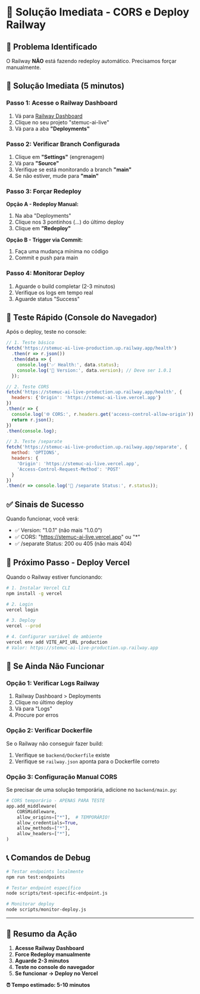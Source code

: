 # 🚨 Solução Imediata - CORS e Deploy Railway

## 🎯 Problema Identificado

O Railway **NÃO** está fazendo redeploy automático. Precisamos forçar manualmente.

## 🔧 Solução Imediata (5 minutos)

### Passo 1: Acesse o Railway Dashboard
1. Vá para [Railway Dashboard](https://railway.app/dashboard)
2. Clique no seu projeto "stemuc-ai-live"
3. Vá para a aba **"Deployments"**

### Passo 2: Verificar Branch Configurada
1. Clique em **"Settings"** (engrenagem)
2. Vá para **"Source"**
3. Verifique se está monitorando a branch **"main"**
4. Se não estiver, mude para **"main"**

### Passo 3: Forçar Redeploy
**Opção A - Redeploy Manual:**
1. Na aba "Deployments"
2. Clique nos 3 pontinhos (...) do último deploy
3. Clique em **"Redeploy"**

**Opção B - Trigger via Commit:**
1. Faça uma mudança mínima no código
2. Commit e push para main

### Passo 4: Monitorar Deploy
1. Aguarde o build completar (2-3 minutos)
2. Verifique os logs em tempo real
3. Aguarde status "Success"

## 🧪 Teste Rápido (Console do Navegador)

Após o deploy, teste no console:

```javascript
// 1. Teste básico
fetch('https://stemuc-ai-live-production.up.railway.app/health')
  .then(r => r.json())
  .then(data => {
    console.log('✅ Health:', data.status);
    console.log('🔢 Version:', data.version); // Deve ser 1.0.1
  });

// 2. Teste CORS
fetch('https://stemuc-ai-live-production.up.railway.app/health', {
  headers: {'Origin': 'https://stemuc-ai-live.vercel.app'}
})
.then(r => {
  console.log('🌐 CORS:', r.headers.get('access-control-allow-origin'));
  return r.json();
})
.then(console.log);

// 3. Teste /separate
fetch('https://stemuc-ai-live-production.up.railway.app/separate', {
  method: 'OPTIONS',
  headers: {
    'Origin': 'https://stemuc-ai-live.vercel.app',
    'Access-Control-Request-Method': 'POST'
  }
})
.then(r => console.log('🎯 /separate Status:', r.status));
```

## ✅ Sinais de Sucesso

Quando funcionar, você verá:
- ✅ Version: "1.0.1" (não mais "1.0.0")
- ✅ CORS: "https://stemuc-ai-live.vercel.app" ou "*"
- ✅ /separate Status: 200 ou 405 (não mais 404)

## 🚀 Próximo Passo - Deploy Vercel

Quando o Railway estiver funcionando:

```bash
# 1. Instalar Vercel CLI
npm install -g vercel

# 2. Login
vercel login

# 3. Deploy
vercel --prod

# 4. Configurar variável de ambiente
vercel env add VITE_API_URL production
# Valor: https://stemuc-ai-live-production.up.railway.app
```

## 🔄 Se Ainda Não Funcionar

### Opção 1: Verificar Logs Railway
1. Railway Dashboard > Deployments
2. Clique no último deploy
3. Vá para "Logs"
4. Procure por erros

### Opção 2: Verificar Dockerfile
Se o Railway não conseguir fazer build:
1. Verifique se `backend/Dockerfile` existe
2. Verifique se `railway.json` aponta para o Dockerfile correto

### Opção 3: Configuração Manual CORS
Se precisar de uma solução temporária, adicione no `backend/main.py`:

```python
# CORS temporário - APENAS PARA TESTE
app.add_middleware(
    CORSMiddleware,
    allow_origins=["*"],  # TEMPORÁRIO!
    allow_credentials=True,
    allow_methods=["*"],
    allow_headers=["*"],
)
```

## 📞 Comandos de Debug

```bash
# Testar endpoints localmente
npm run test:endpoints

# Testar endpoint específico
node scripts/test-specific-endpoint.js

# Monitorar deploy
node scripts/monitor-deploy.js
```

---

## 🎯 Resumo da Ação

1. **Acesse Railway Dashboard**
2. **Force Redeploy manualmente**
3. **Aguarde 2-3 minutos**
4. **Teste no console do navegador**
5. **Se funcionar → Deploy no Vercel**

**⏰ Tempo estimado: 5-10 minutos** 